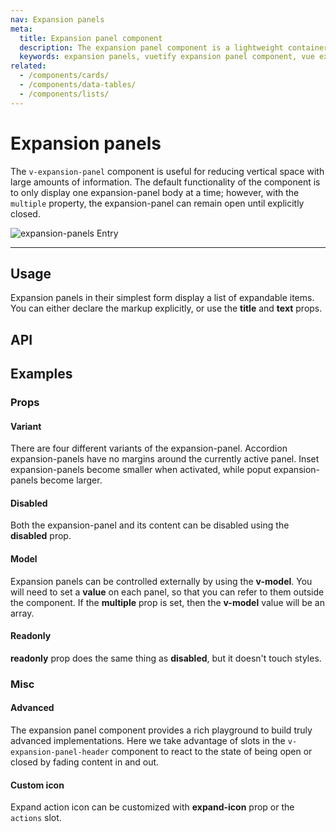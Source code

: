 ```yaml
---
nav: Expansion panels
meta:
  title: Expansion panel component
  description: The expansion panel component is a lightweight container that hides information behind expandable and contractable containers.
  keywords: expansion panels, vuetify expansion panel component, vue expansion panel component
related:
  - /components/cards/
  - /components/data-tables/
  - /components/lists/
---
```


# Expansion panels

The `v-expansion-panel` component is useful for reducing vertical space with large amounts of information. The default functionality of the component is to only display one expansion-panel body at a time; however, with the `multiple` property, the expansion-panel can remain open until explicitly closed.

![expansion-panels Entry](https://cdn.vuetifyjs.com/docs/images/components-temp/v-expansion-panels/v-expansion-panels-entry.png)

---

## Usage

Expansion panels in their simplest form display a list of expandable items. You can either declare the markup explicitly, or use the **title** and **text** props.

<example file="v-expansion-panels/usage" />

<entry />

## API

<api-inline />

## Examples

### Props

#### Variant

There are four different variants of the expansion-panel. Accordion expansion-panels have no margins around the currently active panel. Inset expansion-panels become smaller when activated, while poput expansion-panels become larger.

<example file="v-expansion-panels/prop-variant" />

#### Disabled

Both the expansion-panel and its content can be disabled using the **disabled** prop.

<example file="v-expansion-panels/prop-disabled" />

<!-- #### Focusable

The expansion-panel headers can be made focusable with the prop **focusable**.

<example file="v-expansion-panels/prop-focusable" /> -->

#### Model

Expansion panels can be controlled externally by using the **v-model**. You will need to set a **value** on each panel, so that you can refer to them outside the component. If the **multiple** prop is set, then the **v-model** value will be an array.

<example file="v-expansion-panels/prop-model" />

#### Readonly

**readonly** prop does the same thing as **disabled**, but it doesn't touch styles.

<example file="v-expansion-panels/prop-readonly" />

### Misc

#### Advanced

The expansion panel component provides a rich playground to build truly advanced implementations. Here we take advantage of slots in the `v-expansion-panel-header` component to react to the state of being open or closed by fading content in and out.

<example file="v-expansion-panels/misc-advanced" />

#### Custom icon

Expand action icon can be customized with **expand-icon** prop or the `actions` slot.

<example file="v-expansion-panels/misc-custom-icons" />

<backmatter />
